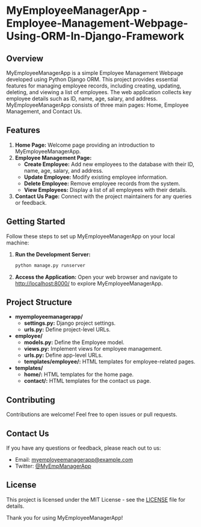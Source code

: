 # MyEmployeeManagerApp - Employee-Management-Webpage-Using-ORM-In-Django-Framework

## Overview
MyEmployeeManagerApp is a simple Employee Management Webpage developed using Python Django ORM. This project provides essential features for managing employee records, including creating, updating, deleting, and viewing a list of employees. The web application collects key employee details such as ID, name, age, salary, and address. MyEmployeeManagerApp consists of three main pages: Home, Employee Management, and Contact Us.

## Features
1. **Home Page:** Welcome page providing an introduction to MyEmployeeManagerApp.
2. **Employee Management Page:**
   - **Create Employee:** Add new employees to the database with their ID, name, age, salary, and address.
   - **Update Employee:** Modify existing employee information.
   - **Delete Employee:** Remove employee records from the system.
   - **View Employees:** Display a list of all employees with their details.
3. **Contact Us Page:** Connect with the project maintainers for any queries or feedback.

## Getting Started
Follow these steps to set up MyEmployeeManagerApp on your local machine:

1. **Run the Development Server:**
   ```bash
   python manage.py runserver
   ```

2. **Access the Application:**
   Open your web browser and navigate to [http://localhost:8000/](http://localhost:8000/) to explore MyEmployeeManagerApp.

## Project Structure
- **myemployeemanagerapp/**
  - **settings.py:** Django project settings.
  - **urls.py:** Define project-level URLs.
- **employee/**
  - **models.py:** Define the Employee model.
  - **views.py:** Implement views for employee management.
  - **urls.py:** Define app-level URLs.
  - **templates/employee/:** HTML templates for employee-related pages.
- **templates/**
  - **home/:** HTML templates for the home page.
  - **contact/:** HTML templates for the contact us page.

## Contributing
Contributions are welcome! Feel free to open issues or pull requests.

## Contact Us
If you have any questions or feedback, please reach out to us:
- Email: myemployeemanagerapp@example.com
- Twitter: [@MyEmpManagerApp](https://twitter.com/MyEmpManagerApp)

## License
This project is licensed under the MIT License - see the [LICENSE](LICENSE) file for details.

Thank you for using MyEmployeeManagerApp!
